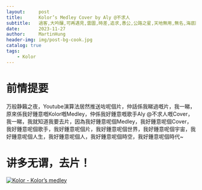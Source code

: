 ```yaml
---
layout:     post
title:      Kolor’s Medley Cover by Aly @不求人
subtitle:   過客,大吟釀,可再遇見,雲圖,時差,追求,愚公,公路之星,天地無用,無名,海底隧道,可再遇見again
date:       2023-11-27
author:     MartinHung
header-img: img/post-bg-cook.jpg
catalog: true
tags:
    - Kolor
---
```


# 前情提要
万般静籟之夜，Youtube演算法居然推送咗呢個片，仲話係我睇過嘅片，我一睇，原來係我好鍾意嘅Kolor嘅Medley，仲係我好鍾意嘅歌手Aly @不求人嘅Cover，我一睇，我就知道我要去片，因為我好鍾意呢個Medley，我好鍾意呢個Cover，我好鍾意呢個歌手，我好鍾意呢個片，我好鍾意呢個世界，我好鍾意呢個宇宙，我好鍾意呢個人生，我好鍾意呢個人，我好鍾意呢個時空，我好鍾意呢個時代~

# 讲多无谓，去片！
[![Kolor - Kolor’s medley](https://res.cloudinary.com/marcomontalbano/image/upload/v1701091590/video_to_markdown/images/youtube--W4aL_O3juFI-c05b58ac6eb4c4700831b2b3070cd403.jpg)](https://www.youtube.com/watch?v=W4aL_O3juFI "Kolor - Kolor’s medley")
